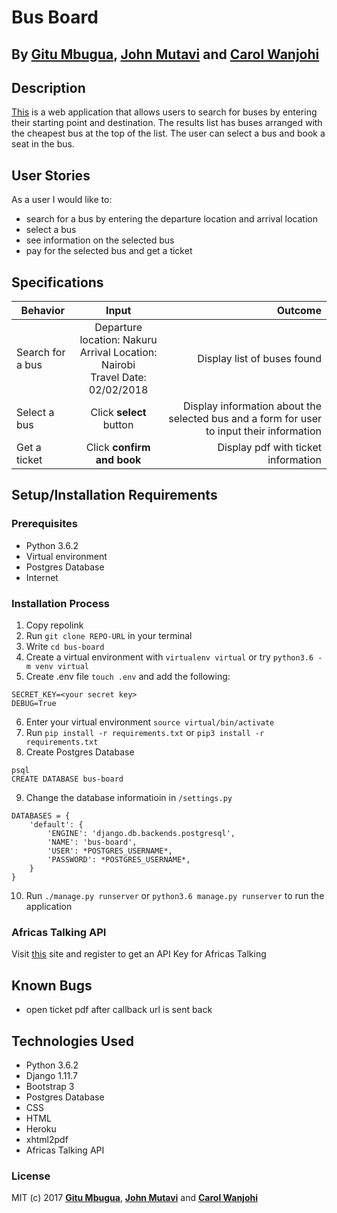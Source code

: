 # Bus Board

## By **[Gitu Mbugua](https://github.com/GituMbugua)**, **[John Mutavi](https://github.com/jonnygovish)** and **[Carol Wanjohi](https://github.com/carolwanjohi)**

## Description
[This](https://bus-board.herokuapp.com/) is a web application that allows users to search for buses by entering their starting point and destination. The results list has buses arranged with the cheapest bus at the top of the list. The user can select a bus and book a seat in the bus.

## User Stories
As a user I would like to:
* search for a bus by entering the departure location and arrival location
* select a bus
* see information on the selected bus
* pay for the selected bus and get a ticket

## Specifications
| Behavior        | Input           | Outcome  |
| ------------- |:-------------:| -----:|
| Search for a bus | Departure location: Nakuru <br> Arrival Location: Nairobi <br> Travel Date: 02/02/2018 | Display list of buses found |
| Select a bus | Click **select** button | Display information about the selected bus and a form for user to input their information |
| Get a ticket | Click **confirm and book** | Display pdf with ticket information |

## Setup/Installation Requirements

### Prerequisites
* Python 3.6.2
* Virtual environment
* Postgres Database
* Internet

### Installation Process
1. Copy repolink
2. Run `git clone REPO-URL` in your terminal
3. Write `cd bus-board`
4. Create a virtual environment with `virtualenv virtual` or try `python3.6 -m venv virtual`
5. Create .env file `touch .env` and add the following:
```
SECRET_KEY=<your secret key>
DEBUG=True
```
6. Enter your virtual environment `source virtual/bin/activate`
7. Run `pip install -r requirements.txt` or `pip3 install -r requirements.txt`
8. Create Postgres Database

```
psql
CREATE DATABASE bus-board
```
9. Change the database informatioin in `/settings.py` 
```
DATABASES = {
    'default': {
        'ENGINE': 'django.db.backends.postgresql',
        'NAME': 'bus-board',
        'USER': *POSTGRES_USERNAME*,
        'PASSWORD': *POSTGRES_USERNAME*,
    }
}
``` 
10. Run `./manage.py runserver` or `python3.6 manage.py runserver` to run the application

### Africas Talking API
Visit [this](https://account.africastalking.com/auth/register) site and register to get an API Key for Africas Talking

## Known Bugs

* open ticket pdf after callback url is sent back

## Technologies Used
- Python 3.6.2
- Django 1.11.7
- Bootstrap 3
- Postgres Database
- CSS
- HTML
- Heroku
- xhtml2pdf
- Africas Talking API

### License

MIT (c) 2017 **[Gitu Mbugua](https://github.com/GituMbugua)**, **[John Mutavi](https://github.com/jonnygovish)** and **[Carol Wanjohi](https://github.com/carolwanjohi)**





